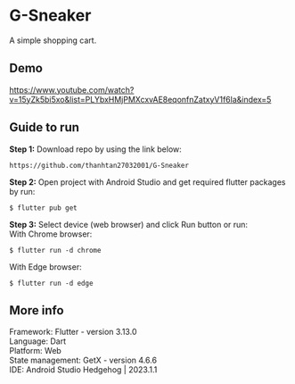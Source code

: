 # G-Sneaker

A simple shopping cart.

## Demo
https://www.youtube.com/watch?v=15yZk5bi5xo&list=PLYbxHMjPMXcxvAE8eqonfnZatxyV1f6la&index=5

## Guide to run
**Step 1:** Download repo by using the link below:
```
https://github.com/thanhtan27032001/G-Sneaker
```
**Step 2:** Open project with Android Studio and get required flutter packages by run:
```
$ flutter pub get
```
**Step 3:** Select device (web browser) and click Run button or run:  
With Chrome browser:
```
$ flutter run -d chrome
```
With Edge browser:
```
$ flutter run -d edge
```
## More info
Framework: Flutter - version 3.13.0  
Language: Dart  
Platform: Web  
State management: GetX - version 4.6.6  
IDE: Android Studio Hedgehog | 2023.1.1  
